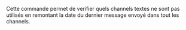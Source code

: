 Cette commande permet de verifier quels channels textes ne sont
pas utilisés en remontant la date du dernier message envoyé 
dans tout les channels.